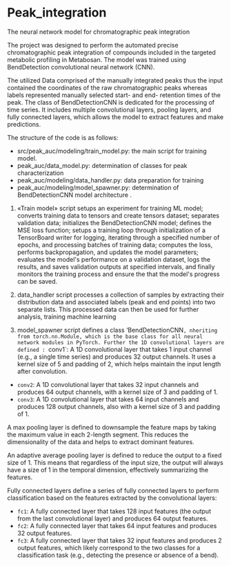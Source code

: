 # Peak_integration
The neural network model for chromatographic peak integration

The project was designed to perform the automated precise chromatographic peak integration of compounds included in the targeted metabolic profiling in Metabosan. The model was trained using BendDetection convolutional neural network (CNN).


The utilized Data comprised of the manually integrated peaks thus the input contained the coordinates of the raw chromatographic peaks whereas labels represented manually selected start- and end- retention times of the peak. 
The class of BendDetectionCNN is dedicated for the processing of time series. It includes multiple convolutional layers, pooling layers, and fully connected layers, which allows the model to extract features and make predictions.


The structure of the code is as follows:
- src/peak_auc/modeling/train_model.py: the main script for training model.
- peak_auc/data_model.py: determination of classes for peak characterization
- peak_auc/modeling/data_handler.py: data preparation for training
- peak_auc/modeling/model_spawner.py: determination of BendDetectionCNN model architecture .

 1. «Train model» script setups an experiment for training ML model; converts training data to tensors and create tensors dataset; separates validation data; initializes the BendDetectionCNN model; defines the MSE loss function; setups a training loop  through initialization of a TensorBoard writer for logging, iterating through a specified number of epochs, and processing batches of training data; computes the loss, performs backpropagation, and updates the model parameters; evaluates the model's performance on a validation dataset, logs the results, and saves validation outputs at specified intervals, and finally monitors the training process and ensure the that the model's progress can be saved. 

 2. data_handler script processes a collection of samples by extracting their distribution data and associated labels (peak and end points) into two separate lists. This processed data can then be used for further analysis, training machine learning 

 3. model_spawner script defines a class ‘BendDetectionCNN`, nheriting from torch.nn.Module, which is the base class for all neural network modules in PyTorch. Further the 1D convolutional layers are defined : `conv1`: A 1D convolutional layer that takes 1 input channel (e.g., a single time series) and produces 32 output channels. It uses a kernel size of 5 and padding of 2, which helps maintain the input length after convolution.
   - `conv2`: A 1D convolutional layer that takes 32 input channels and produces 64 output channels, with a kernel size of 3 and padding of 1.
   - `conv3`: A 1D convolutional layer that takes 64 input channels and produces 128 output channels, also with a kernel size of 3 and padding of 1.

A max pooling layer is defined to downsample the feature maps by taking the maximum value in each 2-length segment. This reduces the dimensionality of the data and helps to extract dominant features.
   
An adaptive average pooling layer is defined to reduce the output to a fixed size of 1. This means that regardless of the input size, the output will always have a size of 1 in the temporal dimension, effectively summarizing the features.

Fully connected layers define a series of fully connected layers to perform classification based on the features extracted by the convolutional layers:

   - `fc1`: A fully connected layer that takes 128 input features (the output from the last convolutional layer) and produces 64 output features.
   - `fc2`: A fully connected layer that takes 64 input features and produces 32 output features.
   - `fc3`: A fully connected layer that takes 32 input features and produces 2 output features, which likely correspond to the two classes for a classification task (e.g., detecting the presence or absence of a bend).
